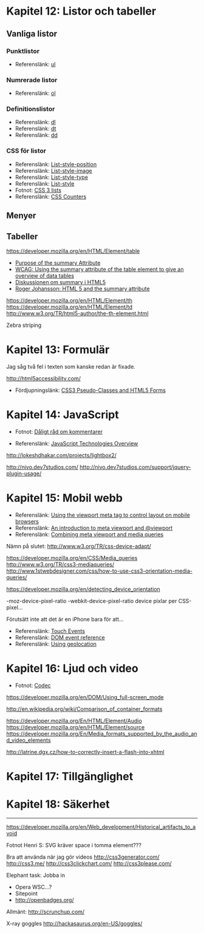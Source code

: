 # Kapitel 12: Listor och tabeller

## Vanliga listor

### Punktlistor ###

 * Referenslänk: [ul](https://developer.mozilla.org/en/HTML/Element/ul)
 
### Numrerade listor ###

 * Referenslänk: [ol](https://developer.mozilla.org/en/HTML/Element/ol)


### Definitionslistor ###

 * Referenslänk: [dl](https://developer.mozilla.org/en/HTML/Element/dl)
 * Referenslänk: [dt](https://developer.mozilla.org/en/HTML/Element/dt)
 * Referenslänk: [dd](https://developer.mozilla.org/en/HTML/Element/dd)
 
### CSS för listor ###

 * Referenslänk: [List-style-position](https://developer.mozilla.org/en/CSS/list-style-position)
 * Referenslänk: [List-style-image](https://developer.mozilla.org/en/CSS/list-style-image)
 * Referenslänk: [List-style-type](https://developer.mozilla.org/en/CSS/list-style-type)
 * Referenslänk: [List-style](https://developer.mozilla.org/en/CSS/list-style)
 * Fotnot: [CSS 3 lists](http://www.w3.org/TR/css3-lists/)
 * Referenslänk: [CSS Counters](https://developer.mozilla.org/en/CSS_Counters)

## Menyer

## Tabeller

https://developer.mozilla.org/en/HTML/Element/table

 * [Purpose of the summary Attribute](http://juicystudio.com/article/purpose-of-the-summary-attribute.php)
 * [WCAG: Using the summary attribute of the table element to give an overview of data tables](http://www.w3.org/TR/2008/NOTE-WCAG20-TECHS-20081211/H73)
 * [Diskussionen om summary i HTML5](http://wiki.whatwg.org/wiki/Table_Summary)
 * [Roger Johansson: HTML 5 and the summary attribute](http://www.456bereastreet.com/archive/200909/html_5_and_the_summary_attribute/)

https://developer.mozilla.org/en/HTML/Element/th
https://developer.mozilla.org/en/HTML/Element/td
http://www.w3.org/TR/html5-author/the-th-element.html

Zebra striping

# Kapitel 13: Formulär

Jag såg två fel i texten som kanske redan är fixade. 


http://html5accessibility.com/


 * Fördjupningslänk: [CSS3 Pseudo-Classes and HTML5 Forms ](http://html5doctor.com/css3-pseudo-classes-and-html5-forms/)

# Kapitel 14: JavaScript


 * Fotnot: [Dåligt råd om kommentarer](http://www.w3schools.com/js/js_howto.asp)
 
 * Referenslänk: [JavaScript Technologies Overview](https://developer.mozilla.org/en/JavaScript_technologies_overview)

http://lokeshdhakar.com/projects/lightbox2/

http://nivo.dev7studios.com/
http://nivo.dev7studios.com/support/jquery-plugin-usage/


# Kapitel 15: Mobil webb

 * Referenslänk: [Using the viewport meta tag to control layout on mobile browsers](https://developer.mozilla.org/en/Mobile/Viewport_meta_tag)
 * Referenslänk: [An introduction to meta viewport and @viewport](http://dev.opera.com/articles/view/an-introduction-to-meta-viewport-and-viewport/)
 * Referenslänk: [Combining meta viewport and media queries](http://www.quirksmode.org/blog/archives/2010/09/combining_meta.html)

Nämn på slutet: http://www.w3.org/TR/css-device-adapt/

https://developer.mozilla.org/en/CSS/Media_queries
http://www.w3.org/TR/css3-mediaqueries/
http://www.1stwebdesigner.com/css/how-to-use-css3-orientation-media-queries/

https://developer.mozilla.org/en/detecting_device_orientation

-moz-device-pixel-ratio
-webkit-device-pixel-ratio device pixlar per CSS-pixel...

Förutsätt inte att det är en iPhone bara för att...


 * Referenslänk: [Touch Events](https://developer.mozilla.org/en/DOM/Touch_events)
 * Referenslänk: [DOM event reference](https://developer.mozilla.org/en/DOM/DOM_event_reference)
 * Referenslänk: [Using geolocation](https://developer.mozilla.org/En/Using_geolocation)

# Kapitel 16: Ljud och video

 * Fotnot: [Codec](http://en.wikipedia.org/wiki/Codec)

 https://developer.mozilla.org/en/DOM/Using_full-screen_mode

http://en.wikipedia.org/wiki/Comparison_of_container_formats

https://developer.mozilla.org/En/HTML/Element/Audio
https://developer.mozilla.org/en/HTML/Element/source
https://developer.mozilla.org/En/Media_formats_supported_by_the_audio_and_video_elements 

http://latrine.dgx.cz/how-to-correctly-insert-a-flash-into-xhtml

# Kapitel 17: Tillgänglighet


# Kapitel 18: Säkerhet



-------------------------------------------------------------------------------

https://developer.mozilla.org/en/Web_development/Historical_artifacts_to_avoid

Fotnot Henri S: SVG kräver space i tomma element???


Bra att använda när jag gör videos
http://css3generator.com/
http://css3.me/
http://css3clickchart.com/
http://css3please.com/

Elephant task: Jobba in 
 * Opera WSC...?
 * Sitepoint
 * http://openbadges.org/


Allmänt:
http://scrunchup.com/


X-ray goggles
http://hackasaurus.org/en-US/goggles/
